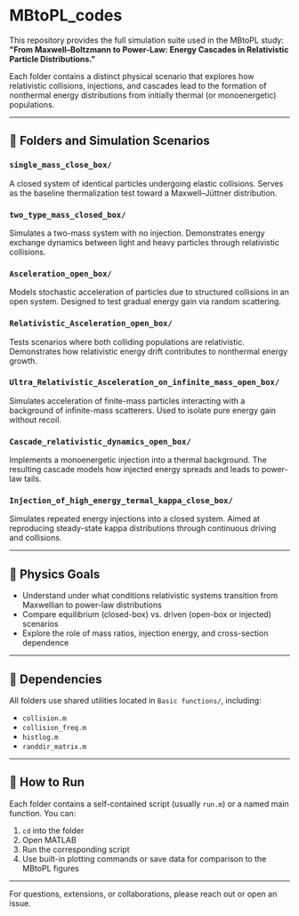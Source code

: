 
# MBtoPL_codes

This repository provides the full simulation suite used in the MBtoPL study:  
**"From Maxwell–Boltzmann to Power-Law: Energy Cascades in Relativistic Particle Distributions."**

Each folder contains a distinct physical scenario that explores how relativistic collisions, injections, and cascades lead to the formation of nonthermal energy distributions from initially thermal (or monoenergetic) populations.

---

## 📁 Folders and Simulation Scenarios

### `single_mass_close_box/`
A closed system of identical particles undergoing elastic collisions. Serves as the baseline thermalization test toward a Maxwell–Jüttner distribution.

### `two_type_mass_closed_box/`
Simulates a two-mass system with no injection. Demonstrates energy exchange dynamics between light and heavy particles through relativistic collisions.

### `Asceleration_open_box/`
Models stochastic acceleration of particles due to structured collisions in an open system. Designed to test gradual energy gain via random scattering.

### `Relativistic_Asceleration_open_box/`
Tests scenarios where both colliding populations are relativistic. Demonstrates how relativistic energy drift contributes to nonthermal energy growth.

### `Ultra_Relativistic_Asceleration_on_infinite_mass_open_box/`
Simulates acceleration of finite-mass particles interacting with a background of infinite-mass scatterers. Used to isolate pure energy gain without recoil.

### `Cascade_relativistic_dynamics_open_box/`
Implements a monoenergetic injection into a thermal background. The resulting cascade models how injected energy spreads and leads to power-law tails.

### `Injection_of_high_energy_termal_kappa_close_box/`
Simulates repeated energy injections into a closed system. Aimed at reproducing steady-state kappa distributions through continuous driving and collisions.

---

## 🧠 Physics Goals

- Understand under what conditions relativistic systems transition from Maxwellian to power-law distributions
- Compare equilibrium (closed-box) vs. driven (open-box or injected) scenarios
- Explore the role of mass ratios, injection energy, and cross-section dependence

---

## 📌 Dependencies

All folders use shared utilities located in `Basic functions/`, including:
- `collision.m`
- `collision_freq.m`
- `histlog.m`
- `randdir_matrix.m`

---

## 🧪 How to Run

Each folder contains a self-contained script (usually `run.m`) or a named main function. You can:
1. `cd` into the folder
2. Open MATLAB
3. Run the corresponding script
4. Use built-in plotting commands or save data for comparison to the MBtoPL figures

---

For questions, extensions, or collaborations, please reach out or open an issue.
